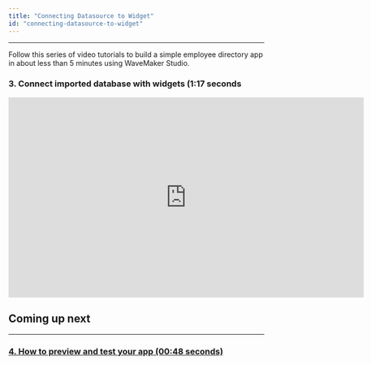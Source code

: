 ```yaml
---
title: "Connecting Datasource to Widget"
id: "connecting-datasource-to-widget"
---
```

---

Follow this series of video tutorials to build a simple employee directory app in about less than 5 minutes using WaveMaker Studio.

### 3. Connect imported database with widgets (1:17 seconds

<iframe width="700" height="394" src="https://www.youtube-nocookie.com/embed/sdC_4yv-D7Q?rel=0" frameborder="0" allow="accelerometer; autoplay; encrypted-media" allowfullscreen></iframe>

## Coming up next

---

### [4. How to preview and test your app (00:48 seconds)](/learn/tutorials/build-app-in-5-minutes/preview-test-app)